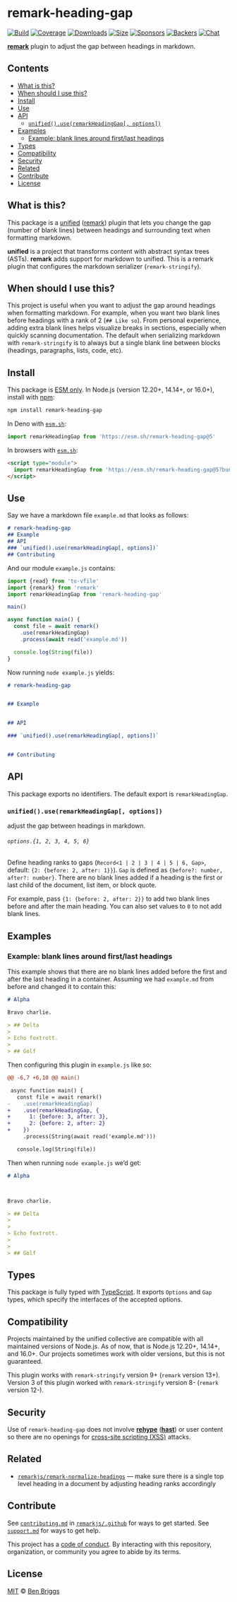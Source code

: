 # remark-heading-gap

[![Build][build-badge]][build]
[![Coverage][coverage-badge]][coverage]
[![Downloads][downloads-badge]][downloads]
[![Size][size-badge]][size]
[![Sponsors][sponsors-badge]][collective]
[![Backers][backers-badge]][collective]
[![Chat][chat-badge]][chat]

**[remark][]** plugin to adjust the gap between headings in markdown.

## Contents

*   [What is this?](#what-is-this)
*   [When should I use this?](#when-should-i-use-this)
*   [Install](#install)
*   [Use](#use)
*   [API](#api)
    *   [`unified().use(remarkHeadingGap[, options])`](#unifieduseremarkheadinggap-options)
*   [Examples](#examples)
    *   [Example: blank lines around first/last headings](#example-blank-lines-around-firstlast-headings)
*   [Types](#types)
*   [Compatibility](#compatibility)
*   [Security](#security)
*   [Related](#related)
*   [Contribute](#contribute)
*   [License](#license)

## What is this?

This package is a [unified][] ([remark][]) plugin that lets you change the gap
(number of blank lines) between headings and surrounding text when formatting
markdown.

**unified** is a project that transforms content with abstract syntax trees
(ASTs).
**remark** adds support for markdown to unified.
This is a remark plugin that configures the markdown serializer
(`remark-stringify`).

## When should I use this?

This project is useful when you want to adjust the gap around headings when
formatting markdown.
For example, when you want two blank lines before headings with a rank of 2
(`## Like so`).
From personal experience, adding extra blank lines helps visualize breaks in
sections, especially when quickly scanning documentation.
The default when serializing markdown with `remark-stringify` is to always
but a single blank line between blocks (headings, paragraphs, lists, code, etc).

## Install

This package is [ESM only](https://gist.github.com/sindresorhus/a39789f98801d908bbc7ff3ecc99d99c).
In Node.js (version 12.20+, 14.14+, or 16.0+), install with [npm][]:

```sh
npm install remark-heading-gap
```

In Deno with [`esm.sh`][esmsh]:

```js
import remarkHeadingGap from 'https://esm.sh/remark-heading-gap@5'
```

In browsers with [`esm.sh`][esmsh]:

```html
<script type="module">
  import remarkHeadingGap from 'https://esm.sh/remark-heading-gap@5?bundle'
</script>
```

## Use

Say we have a markdown file `example.md` that looks as follows:

```markdown
# remark-heading-gap
## Example
## API
### `unified().use(remarkHeadingGap[, options])`
## Contributing
```

And our module `example.js` contains:

```js
import {read} from 'to-vfile'
import {remark} from 'remark'
import remarkHeadingGap from 'remark-heading-gap'

main()

async function main() {
  const file = await remark()
    .use(remarkHeadingGap)
    .process(await read('example.md'))

  console.log(String(file))
}
```

Now running `node example.js` yields:

```markdown
# remark-heading-gap


## Example


## API

### `unified().use(remarkHeadingGap[, options])`


## Contributing
```

## API

This package exports no identifiers.
The default export is `remarkHeadingGap`.

### `unified().use(remarkHeadingGap[, options])`

adjust the gap between headings in markdown.

###### `options.{1, 2, 3, 4, 5, 6}`

Define heading ranks to gaps (`Record<1 | 2 | 3 | 4 | 5 | 6, Gap>`, default:
`{2: {before: 2, after: 1}}`).
`Gap` is defined as `{before?: number, after?: number}`.
There are no blank lines added if a heading is the first or last child of the
document, list item, or block quote.

For example, pass `{1: {before: 2, after: 2}}` to add two blank lines before and
after the main heading.
You can also set values to `0` to not add blank lines.

## Examples

### Example: blank lines around first/last headings

This example shows that there are no blank lines added before the first and
after the last heading in a container.
Assuming we had `example.md` from before and changed it to contain this:

```markdown
# Alpha

Bravo charlie.

> ## Delta
>
> Echo foxtrott.
>
> ## Golf
```

Then configuring this plugin in `example.js` like so:

```diff
@@ -6,7 +6,10 @@ main()

 async function main() {
   const file = await remark()
-    .use(remarkHeadingGap)
+    .use(remarkHeadingGap, {
+      1: {before: 3, after: 3},
+      2: {before: 2, after: 2}
+    })
     .process(String(await read('example.md')))

   console.log(String(file))
```

Then when running `node example.js` we’d get:

```markdown
# Alpha



Bravo charlie.

> ## Delta
>
>
> Echo foxtrott.
>
>
> ## Golf
```

## Types

This package is fully typed with [TypeScript][].
It exports `Options` and `Gap` types, which specify the interfaces of the
accepted options.

## Compatibility

Projects maintained by the unified collective are compatible with all maintained
versions of Node.js.
As of now, that is Node.js 12.20+, 14.14+, and 16.0+.
Our projects sometimes work with older versions, but this is not guaranteed.

This plugin works with `remark-stringify` version 9+ (`remark` version 13+).
Version 3 of this plugin worked with `remark-stringify` version 8- (`remark`
version 12-).

## Security

Use of `remark-heading-gap` does not involve **[rehype][]** (**[hast][]**) or
user content so there are no openings for [cross-site scripting (XSS)][xss]
attacks.

## Related

*   [`remarkjs/remark-normalize-headings`](https://github.com/remarkjs/remark-normalize-headings)
    — make sure there is a single top level heading in a document by adjusting
    heading ranks accordingly

## Contribute

See [`contributing.md`][contributing] in [`remarkjs/.github`][health] for ways
to get started.
See [`support.md`][support] for ways to get help.

This project has a [code of conduct][coc].
By interacting with this repository, organization, or community you agree to
abide by its terms.

## License

[MIT][license] © [Ben Briggs][author]

<!-- Definitions -->

[build-badge]: https://github.com/remarkjs/remark-heading-gap/workflows/main/badge.svg

[build]: https://github.com/remarkjs/remark-heading-gap/actions

[coverage-badge]: https://img.shields.io/codecov/c/github/remarkjs/remark-heading-gap.svg

[coverage]: https://codecov.io/github/remarkjs/remark-heading-gap

[downloads-badge]: https://img.shields.io/npm/dm/remark-heading-gap.svg

[downloads]: https://www.npmjs.com/package/remark-heading-gap

[size-badge]: https://img.shields.io/bundlephobia/minzip/remark-heading-gap.svg

[size]: https://bundlephobia.com/result?p=remark-heading-gap

[sponsors-badge]: https://opencollective.com/unified/sponsors/badge.svg

[backers-badge]: https://opencollective.com/unified/backers/badge.svg

[collective]: https://opencollective.com/unified

[chat-badge]: https://img.shields.io/badge/chat-discussions-success.svg

[chat]: https://github.com/remarkjs/remark/discussions

[npm]: https://docs.npmjs.com/cli/install

[esmsh]: https://esm.sh

[health]: https://github.com/remarkjs/.github

[contributing]: https://github.com/remarkjs/.github/blob/HEAD/contributing.md

[support]: https://github.com/remarkjs/.github/blob/HEAD/support.md

[coc]: https://github.com/remarkjs/.github/blob/HEAD/code-of-conduct.md

[license]: license

[author]: http://beneb.info

[remark]: https://github.com/remarkjs/remark

[unified]: https://github.com/unifiedjs/unified

[xss]: https://en.wikipedia.org/wiki/Cross-site_scripting

[typescript]: https://www.typescriptlang.org

[rehype]: https://github.com/rehypejs/rehype

[hast]: https://github.com/syntax-tree/hast
